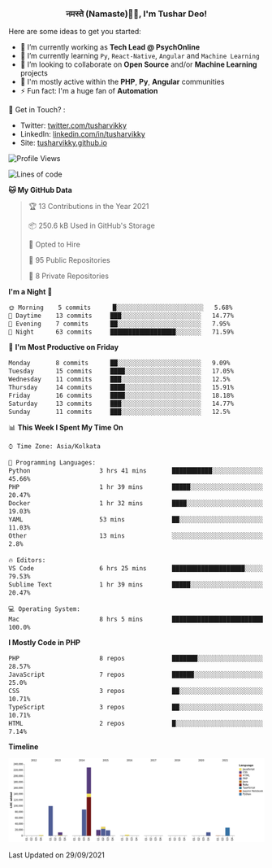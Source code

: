 <h3 align="center">नमस्ते (Namaste)🙏🏻, I'm Tushar Deo!</h3>

Here are some ideas to get you started:

- 🔭 I’m currently working as **Tech Lead @ PsychOnline**
- 🌱 I’m currently learning `Py`, `React-Native`, `Angular` and `Machine Learning`
- 👯 I’m looking to collaborate on **Open Source** and/or **Machine Learning** projects
- 💬 I'm mostly active within the **PHP**, **Py**, **Angular** communities
- ⚡ Fun fact: I'm a huge fan of **Automation**

📣 Get in Touch? :
- Twitter: [twitter.com/tusharvikky](https://twitter.com/tusharvikky)
- LinkedIn: [linkedin.com/in/tusharvikky](https://www.linkedin.com/in/tusharvikky/)
- Site: [tusharvikky.github.io](https://tusharvikky.github.io/)

<!--START_SECTION:waka-->
![Profile Views](http://img.shields.io/badge/Profile%20Views-0-blue)

![Lines of code](https://img.shields.io/badge/From%20Hello%20World%20I%27ve%20Written-540138%20lines%20of%20code-blue)

**🐱 My GitHub Data** 

> 🏆 13 Contributions in the Year 2021
 > 
> 📦 250.6 kB Used in GitHub's Storage 
 > 
> 💼 Opted to Hire
 > 
> 📜 95 Public Repositories 
 > 
> 🔑 8 Private Repositories  
 > 
**I'm a Night 🦉** 

```text
🌞 Morning    5 commits      █░░░░░░░░░░░░░░░░░░░░░░░░   5.68% 
🌆 Daytime    13 commits     ███░░░░░░░░░░░░░░░░░░░░░░   14.77% 
🌃 Evening    7 commits      ██░░░░░░░░░░░░░░░░░░░░░░░   7.95% 
🌙 Night      63 commits     ██████████████████░░░░░░░   71.59%

```
📅 **I'm Most Productive on Friday** 

```text
Monday       8 commits      ██░░░░░░░░░░░░░░░░░░░░░░░   9.09% 
Tuesday      15 commits     ████░░░░░░░░░░░░░░░░░░░░░   17.05% 
Wednesday    11 commits     ███░░░░░░░░░░░░░░░░░░░░░░   12.5% 
Thursday     14 commits     ████░░░░░░░░░░░░░░░░░░░░░   15.91% 
Friday       16 commits     ████░░░░░░░░░░░░░░░░░░░░░   18.18% 
Saturday     13 commits     ███░░░░░░░░░░░░░░░░░░░░░░   14.77% 
Sunday       11 commits     ███░░░░░░░░░░░░░░░░░░░░░░   12.5%

```


📊 **This Week I Spent My Time On** 

```text
⌚︎ Time Zone: Asia/Kolkata

💬 Programming Languages: 
Python                   3 hrs 41 mins       ███████████░░░░░░░░░░░░░░   45.66% 
PHP                      1 hr 39 mins        █████░░░░░░░░░░░░░░░░░░░░   20.47% 
Docker                   1 hr 32 mins        ████░░░░░░░░░░░░░░░░░░░░░   19.03% 
YAML                     53 mins             ██░░░░░░░░░░░░░░░░░░░░░░░   11.03% 
Other                    13 mins             ░░░░░░░░░░░░░░░░░░░░░░░░░   2.8%

🔥 Editors: 
VS Code                  6 hrs 25 mins       ████████████████████░░░░░   79.53% 
Sublime Text             1 hr 39 mins        █████░░░░░░░░░░░░░░░░░░░░   20.47%

💻 Operating System: 
Mac                      8 hrs 5 mins        █████████████████████████   100.0%

```

**I Mostly Code in PHP** 

```text
PHP                      8 repos             ███████░░░░░░░░░░░░░░░░░░   28.57% 
JavaScript               7 repos             ██████░░░░░░░░░░░░░░░░░░░   25.0% 
CSS                      3 repos             ██░░░░░░░░░░░░░░░░░░░░░░░   10.71% 
TypeScript               3 repos             ██░░░░░░░░░░░░░░░░░░░░░░░   10.71% 
HTML                     2 repos             █░░░░░░░░░░░░░░░░░░░░░░░░   7.14%

```


**Timeline**

![Chart not found](https://raw.githubusercontent.com/tusharvikky/tusharvikky/master/charts/bar_graph.png) 


 Last Updated on 29/09/2021
<!--END_SECTION:waka-->

